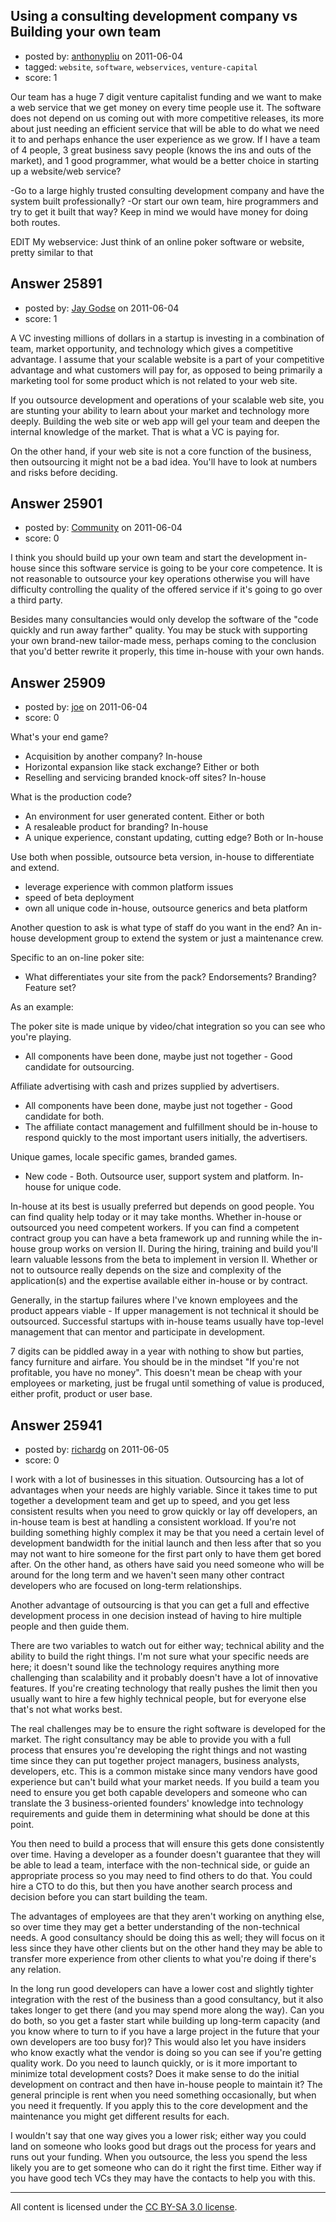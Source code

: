 ## Using a consulting development company vs Building your own team

- posted by: [anthonypliu](https://stackexchange.com/users/-1/11021-anthonypliu) on 2011-06-04
- tagged: `website`, `software`, `webservices`, `venture-capital`
- score: 1

Our team has a huge 7 digit venture capitalist funding and we want to make a web service that we get money on every time people use it.  The software does not depend on us coming out with more competitive releases, its more about just needing an efficient service that will be able to do what we need it to and perhaps enhance the user experience as we grow.   If I have a team of 4 people, 3 great business savy people (knows the ins and outs of the market), and 1 good programmer, what would be a better choice in starting up a website/web service?  

-Go to a large highly trusted consulting development company and have the system built professionally? 
-Or start our own team, hire programmers and try to get it built that way?  Keep in mind we would have money for doing both routes.

EDIT
My webservice: Just think of an online poker software or website, pretty similar to that


## Answer 25891

- posted by: [Jay Godse](https://stackexchange.com/users/-1/7757-jay-godse) on 2011-06-04
- score: 1

A VC investing millions of dollars in a startup is investing in a combination of team, market opportunity, and technology which gives a competitive advantage. I assume that your scalable website is a part of your competitive advantage and what customers will pay for, as opposed to being primarily a marketing tool for some product which is not related to your web site. 

If you outsource development and operations of your scalable web site, you are stunting your ability to learn about your market and technology more deeply. Building the web site or web app will gel your team and deepen the internal knowledge of the market. That is what a VC is paying for. 

On the other hand, if your web site is not a core function of the business, then outsourcing it might not be a bad idea. You'll have to look at numbers and risks before deciding. 


## Answer 25901

- posted by: [Community](https://stackexchange.com/users/-1/-1-community) on 2011-06-04
- score: 0

I think you should build up your own team and start the development in-house since this software service is going to be your core competence. It is not reasonable to outsource your key operations otherwise you will have difficulty controlling the quality of the offered service if it's going to go over a third party.

Besides many consultancies would only develop the software of the "code quickly and run away farther" quality. You may be stuck with supporting your own brand-new tailor-made mess, perhaps coming to the conclusion that you'd better rewrite it properly, this time in-house with your own hands.


## Answer 25909

- posted by: [joe](https://stackexchange.com/users/-1/11030-joe) on 2011-06-04
- score: 0

What's your end game? 

  - Acquisition by another company?  In-house
  - Horizontal expansion like stack exchange? Either or both
  - Reselling and servicing branded knock-off sites? In-house

What is the production code?

  - An environment for user generated content. Either or both
  - A resaleable product for branding? In-house
  - A unique experience, constant updating, cutting edge? Both or In-house

Use both when possible, outsource beta version, in-house to differentiate and extend. 

  - leverage experience with common platform issues
  - speed of beta deployment
  - own all unique code in-house, outsource generics and beta platform

Another question to ask is what type of staff do you want in the end? An in-house development group to extend the system or just a maintenance crew.

Specific to an on-line poker site:

  - What differentiates your site from the pack? Endorsements? Branding? Feature set?

As an example: 

The poker site is made unique by video/chat integration so you can see who you're playing.

  - All components have been done, maybe just not together - Good candidate for outsourcing.

Affiliate advertising with cash and prizes supplied by advertisers.

  - All components have been done, maybe just not together - Good candidate for both.
  - The affiliate contact management and fulfillment should be in-house to respond quickly to the most important users initially, the advertisers.

Unique games, locale specific games, branded games.

  - New code - Both. Outsource user, support system and platform. In-house for unique code.



In-house at its best is usually preferred but depends on good people. You can find quality help today or it may take months.
Whether in-house or outsourced you need competent workers. If you can find a competent contract group you can have a beta framework up and running while the in-house group works on version II. During the hiring, training and build you'll learn valuable lessons from the beta to implement in version II. Whether or not to outsource really depends on the size and complexity of the application(s) and the expertise available either in-house or by contract.

Generally, in the startup failures where I've known employees and the product appears viable - If upper management is not technical it should be outsourced. Successful startups with in-house teams usually have top-level management that can mentor and participate in development.

7 digits can be piddled away in a year with nothing to show but parties, fancy furniture and airfare. You should be in the mindset "If you're not profitable, you have no money". This doesn't mean be cheap with your employees or marketing, just be frugal until something of value is produced, either profit, product or user base.


## Answer 25941

- posted by: [richardg](https://stackexchange.com/users/-1/10674-richardg) on 2011-06-05
- score: 0

I work with a lot of businesses in this situation. Outsourcing has a lot of advantages when your needs are highly variable. Since it takes time to put together a development team and get up to speed, and you get less consistent results when you need to grow quickly or lay off developers, an in-house team is best at handling a consistent workload. If you're not building something highly complex it may be that you need a certain level of development bandwidth for the initial launch and then less after that so you may not want to hire someone for the first part only to have them get bored after. On the other hand, as others have said you need someone who will be around for the long term and we haven't seen many other contract developers who are focused on long-term relationships.

Another advantage of outsourcing is that you can get a full and effective development process in one decision instead of having to hire multiple people and then guide them.

There are two variables to watch out for either way; technical ability and the ability to build the right things. I'm not sure what your specific needs are here; it doesn't sound like the technology requires anything more challenging than scalability and it probably doesn't have a lot of innovative features. If you're creating technology that really pushes the limit then you usually want to hire a few highly technical people, but for everyone else that's not what works best.

The real challenges may be to ensure the right software is developed for the market. The right consultancy may be able to provide you with a full process that ensures you're developing the right things and not wasting time since they can put together project managers, business analysts, developers, etc. This is a common mistake since many vendors have good experience but can't build what your market needs. If you build a team you need to ensure you get both capable developers and someone who can translate the 3 business-oriented founders' knowledge into technology requirements and guide them in determining what should be done at this point. 

You then need to build a process that will ensure this gets done consistently over time. Having a developer as a founder doesn't guarantee that they will be able to lead a team, interface with the non-technical side, or guide an appropriate process so you may need to find others to do that. You could hire a CTO to do this, but then you have another search process and decision before you can start building the team.

The advantages of employees are that they aren't working on anything else, so over time they may get a better understanding of the non-technical needs. A good consultancy should be doing this as well; they will focus on it less since they have other clients but on the other hand they may be able to transfer more experience from other clients to what you're doing if there's any relation.

In the long run good developers can have a lower cost and slightly tighter integration with the rest of the business than a good consultancy, but it also takes longer to get there (and you may spend more along the way). Can you do both, so you get a faster start while building up long-term capacity (and you know where to turn to if you have a large project in the future that your own developers are too busy for)? This would also let you have insiders who know exactly what the vendor is doing so you can see if you're getting quality work. Do you need to launch quickly, or is it more important to minimize total development costs? Does it make sense to do the initial development on contract and then have in-house people to maintain it? The general principle is rent when you need something occasionally, but when you need it frequently. If you apply this to the core development and the maintenance you might get different results for each.

I wouldn't say that one way gives you a lower risk; either way you could land on someone who looks good but drags out the process for years and runs out your funding. When you outsource, the less you spend the less likely you are to get someone who can do it right the first time. Either way if you have good tech VCs they may have the contacts to help you with this. 



---

All content is licensed under the [CC BY-SA 3.0 license](https://creativecommons.org/licenses/by-sa/3.0/).
